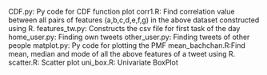 CDF.py:		Py code for CDF function plot
corr1.R:	Find correlation value between all pairs of features (a,b,c,d,e,f,g) in the above dataset constructed using R.
features_tw.py:	Constructs the csv file for first task of the day
home_user.py:	Finding own tweets
other_user.py:	Finding tweets of other people
matplot.py:	Py code for plotting the PMF
mean_bachchan.R:Find mean, median and mode of all the above features of a tweet using R.
scatter.R:	Scatter plot
uni_box.R:	Univariate BoxPlot
